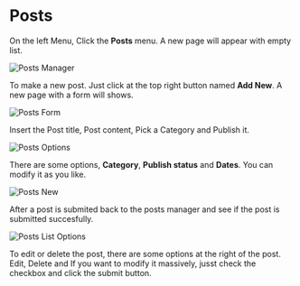 # Posts

On the left Menu, Click the **Posts** menu. A new page will appear with empty list. 

![Posts Manager](img/posts-manager.png)

To make a new post. Just click at the top right button named **Add New**. A new page with a form will shows. 

![Posts Form](img/posts-form.png)

Insert the Post title, Post content, Pick a Category and Publish it. 

![Posts Options](img/posts-options.png)

There are some options, **Category**, **Publish status** and **Dates**. You can modify it as you like.

![Posts New](img/posts-new.png)

After a post is submited back to the posts manager and see if the post is submitted succesfully. 


![Posts List Options](img/posts-list-options.png)

To edit or delete the post, there are some options at the right of the post. Edit, Delete and If you want to modify it massively, jusst check the checkbox and click the submit button. 
